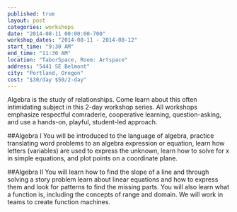 ```yaml
---
published: true
layout: post
categories: workshops
date: "2014-08-11 00:00:00-700"
workshop_dates: "2014-08-11 - 2014-08-12"
start_time: "9:30 AM"
end_time: "11:30 AM"
location: "TaborSpace, Room: Artspace"
address: "5441 SE Belmont"
city: "Portland, Oregon"
cost: "$30/day $50/2-day"
---
```




Algebra is the study of relationships. Come learn about this often intimidating subject in this 2-day workshop series.
All workshops emphasize respectful comraderie, cooperative learning, question-asking, and use a hands-on, playful, student-led approach.

##Algebra I
You will be introduced to the language of algebra, practice translating word problems to an algebra expression or equation, learn how letters (variables) are used to express the unknown, learn how to solve for x in simple equations, and plot points on a coordinate plane.

##Algebra II
You will learn how to find the slope of a line and through solving a story problem learn about linear equations and how to express them and look for patterns to find the missing parts. You will also learn what a function is, including the concepts of range and domain. We will work in teams to create function machines.
